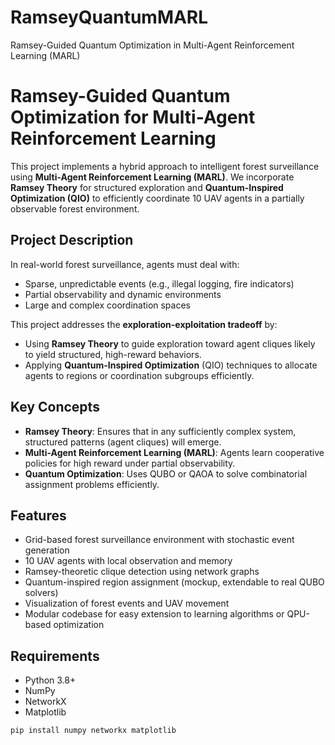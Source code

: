 # RamseyQuantumMARL
Ramsey-Guided Quantum Optimization in Multi-Agent Reinforcement Learning (MARL)
#  Ramsey-Guided Quantum Optimization for Multi-Agent Reinforcement Learning

This project implements a hybrid approach to intelligent forest surveillance using **Multi-Agent Reinforcement Learning (MARL)**. We incorporate **Ramsey Theory** for structured exploration and **Quantum-Inspired Optimization (QIO)** to efficiently coordinate 10 UAV agents in a partially observable forest environment.

##  Project Description

In real-world forest surveillance, agents must deal with:
- Sparse, unpredictable events (e.g., illegal logging, fire indicators)
- Partial observability and dynamic environments
- Large and complex coordination spaces

This project addresses the **exploration-exploitation tradeoff** by:
- Using **Ramsey Theory** to guide exploration toward agent cliques likely to yield structured, high-reward behaviors.
- Applying **Quantum-Inspired Optimization** (QIO) techniques to allocate agents to regions or coordination subgroups efficiently.

##  Key Concepts

- **Ramsey Theory**: Ensures that in any sufficiently complex system, structured patterns (agent cliques) will emerge.
- **Multi-Agent Reinforcement Learning (MARL)**: Agents learn cooperative policies for high reward under partial observability.
- **Quantum Optimization**: Uses QUBO or QAOA to solve combinatorial assignment problems efficiently.

##  Features

- Grid-based forest surveillance environment with stochastic event generation
- 10 UAV agents with local observation and memory
- Ramsey-theoretic clique detection using network graphs
- Quantum-inspired region assignment (mockup, extendable to real QUBO solvers)
- Visualization of forest events and UAV movement
- Modular codebase for easy extension to learning algorithms or QPU-based optimization

##  Requirements

- Python 3.8+
- NumPy
- NetworkX
- Matplotlib

```bash
pip install numpy networkx matplotlib
